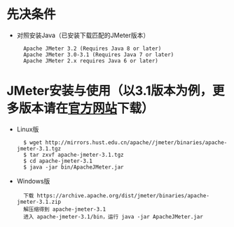 
# 先决条件

* 对照安装Java（已安装下载匹配的JMeter版本）

        Apache JMeter 3.2 (Requires Java 8 or later)
        Apache JMeter 3.0-3.1 (Requires Java 7 or later)
        Apache JMeter 2.x requires Java 6 or later)

# JMeter安装与使用（以3.1版本为例，更多版本请在[官方网站](https://archive.apache.org/dist/jmeter/binaries/)下载）

* Linux版

        $ wget http://mirrors.hust.edu.cn/apache//jmeter/binaries/apache-jmeter-3.1.tgz
        $ tar zxvf apache-jmeter-3.1.tgz
        $ cd apache-jmeter-3.1
        $ java -jar bin/ApacheJMeter.jar

* Windows版

        下载 https://archive.apache.org/dist/jmeter/binaries/apache-jmeter-3.1.zip
        解压缩得到 apache-jmeter-3.1
        进入 apache-jmeter-3.1/bin，运行 java -jar ApacheJMeter.jar

